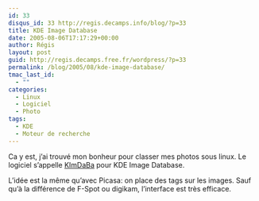 ```yaml
---
id: 33
disqus_id: 33 http://regis.decamps.info/blog/?p=33
title: KDE Image Database
date: 2005-08-06T17:17:29+00:00
author: Régis
layout: post
guid: http://regis.decamps.free.fr/wordpress/?p=33
permalink: /blog/2005/08/kde-image-database/
tmac_last_id:
  - ""
categories:
  - Linux
  - Logiciel
  - Photo
tags:
  - KDE
  - Moteur de recherche
---
```

Ca y est, j’ai trouvé mon bonheur pour classer mes photos sous linux. Le logiciel s’appelle [KImDaBa](http://ktown.kde.org/kimdaba/) pour KDE Image Database.

L’idée est la même qu’avec Picasa: on place des tags sur les images. Sauf qu’à la différence de F-Spot ou digikam, l’interface est très efficace.
